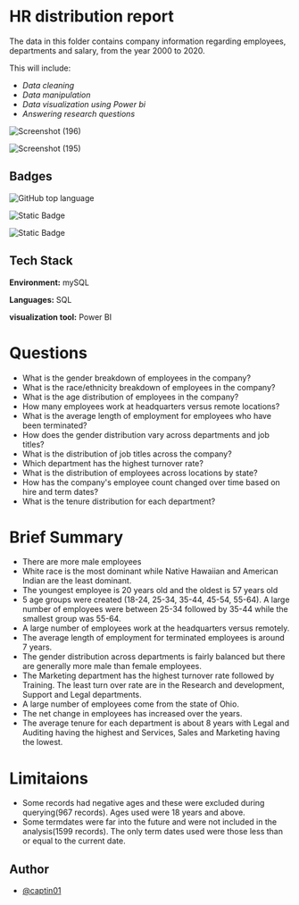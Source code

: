 # HR distribution report

The data in this folder contains company information regarding employees, departments and salary, from the year 2000 to 2020.

This will include:

- _Data cleaning_
- _Data manipulation_
- _Data visualization using Power bi_
- _Answering research questions_

![Screenshot (196)](https://github.com/captin01/Projects/assets/114471010/2c7ccb69-145c-4bde-9410-9cf8f5b2c5e2)

![Screenshot (195)](https://github.com/captin01/Projects/assets/114471010/a113ea21-774f-4ee3-8019-1f567e93ce85)

## Badges

![GitHub top language](https://img.shields.io/github/languages/top/captin01/Projects?color=838996)

![Static Badge](https://img.shields.io/badge/SQL-grey?style=flat)

![Static Badge](https://img.shields.io/badge/PowerBI-grey?style=flat)

## Tech Stack

**Environment:** mySQL

**Languages:** SQL

**visualization tool:** Power BI

# Questions

- What is the gender breakdown of employees in the company?
- What is the race/ethnicity breakdown of employees in the company?
- What is the age distribution of employees in the company?
- How many employees work at headquarters versus remote locations?
- What is the average length of employment for employees who have been terminated?
- How does the gender distribution vary across departments and job titles?
- What is the distribution of job titles across the company?
- Which department has the highest turnover rate?
- What is the distribution of employees across locations by state?
- How has the company's employee count changed over time based on hire and term dates?
- What is the tenure distribution for each department?

# Brief Summary

- There are more male employees
- White race is the most dominant while Native Hawaiian and American Indian are the least dominant.
- The youngest employee is 20 years old and the oldest is 57 years old
- 5 age groups were created (18-24, 25-34, 35-44, 45-54, 55-64). A large number of employees were between 25-34 followed by 35-44 while the smallest group was 55-64.
- A large number of employees work at the headquarters versus remotely.
- The average length of employment for terminated employees is around 7 years.
- The gender distribution across departments is fairly balanced but there are generally more male than female employees.
- The Marketing department has the highest turnover rate followed by Training. The least turn over rate are in the Research and development, Support and Legal departments.
- A large number of employees come from the state of Ohio.
- The net change in employees has increased over the years.
- The average tenure for each department is about 8 years with Legal and Auditing having the highest and Services, Sales and Marketing having the lowest.

# Limitaions

- Some records had negative ages and these were excluded during querying(967 records). Ages used were 18 years and above.
- Some termdates were far into the future and were not included in the analysis(1599 records). The only term dates used were those less than or equal to the current date.

## Author

- [@captin01](https://github.com/captin01)
